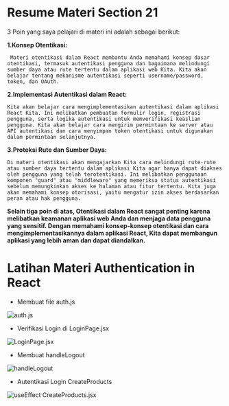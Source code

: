 # Resume Materi Section 21

3 Poin yang saya pelajari di materi ini adalah sebagai berikut: 


**1.Konsep Otentikasi:**

     Materi otentikasi dalam React membantu Anda memahami konsep dasar otentikasi, termasuk autentikasi pengguna dan bagaimana melindungi sumber daya atau rute tertentu dalam aplikasi web Kita. Kita akan belajar tentang mekanisme autentikasi seperti username/password, token, dan OAuth.

**2.Implementasi Autentikasi dalam React:**

    Kita akan belajar cara mengimplementasikan autentikasi dalam aplikasi React Kita. Ini melibatkan pembuatan formulir login, registrasi pengguna, serta logika autentikasi untuk memverifikasi keaslian pengguna. Kita akan belajar cara mengirim permintaan ke server atau API autentikasi dan cara menyimpan token otentikasi untuk digunakan dalam permintaan selanjutnya.

**3.Proteksi Rute dan Sumber Daya:**

    Di materi otentikasi akan mengajarkan Kita cara melindungi rute-rute atau sumber daya tertentu dalam aplikasi Kita agar hanya dapat diakses oleh pengguna yang telah terotentikasi. Ini melibatkan penggunaan komponen "guard" atau "middleware" yang memeriksa status autentikasi sebelum memungkinkan akses ke halaman atau fitur tertentu. Kita juga akan memahami konsep otorisasi, yaitu mengatur izin akses berdasarkan peran atau hak pengguna.


**Selain tiga poin di atas, Otentikasi dalam React sangat penting karena melibatkan keamanan aplikasi web Anda dan menjaga data pengguna yang sensitif. Dengan memahami konsep-konsep otentikasi dan cara mengimplementasikannya dalam aplikasi React, Kita dapat membangun aplikasi yang lebih aman dan dapat diandalkan.**

# Latihan Materi Authentication in React


-    Membuat file auth.js

![auth.js](https://github.com/yuumens/react_Ahmad-Rizky-Has/blob/feat/Authentication-in-React/21_Authentication%20in%20React/ScreenShots/auth.js.png)



-    Verifikasi Login di LoginPage.jsx 

![LoginPage.jsx](https://github.com/yuumens/react_Ahmad-Rizky-Has/blob/feat/Authentication-in-React/21_Authentication%20in%20React/ScreenShots/LoginPage.jsx.png)



-    Membuat handleLogout

![handleLogout](https://github.com/yuumens/react_Ahmad-Rizky-Has/blob/feat/Authentication-in-React/21_Authentication%20in%20React/ScreenShots/handleLogout.png)


-    Autentikasi Login CreateProducts

![useEffect CreateProducts.jsx](https://github.com/yuumens/react_Ahmad-Rizky-Has/blob/feat/Authentication-in-React/21_Authentication%20in%20React/ScreenShots/useEffect%20CreateProducts.jsx.png)
